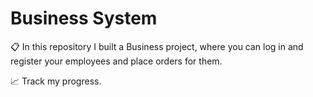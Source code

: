 # Business System

📋 In this repository I built a Business project, where you can log in and register your employees and place orders for them. 

📈 Track my progress.